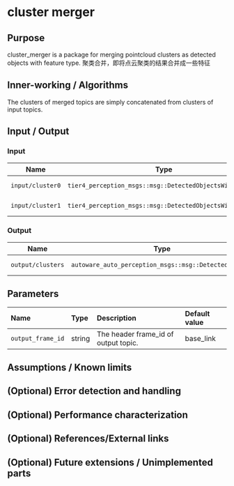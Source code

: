 # cluster merger

## Purpose

cluster_merger is a package for merging pointcloud clusters as detected objects with feature type. 聚类合并，即将点云聚类的结果合并成一些特征

## Inner-working / Algorithms

The clusters of merged topics are simply concatenated from clusters of input topics.

## Input / Output

### Input

| Name             | Type                                                     | Description         |
| ---------------- | -------------------------------------------------------- | ------------------- |
| `input/cluster0` | `tier4_perception_msgs::msg::DetectedObjectsWithFeature` | pointcloud clusters |
| `input/cluster1` | `tier4_perception_msgs::msg::DetectedObjectsWithFeature` | pointcloud clusters |

### Output

| Name              | Type                                                  | Description     |
| ----------------- | ----------------------------------------------------- | --------------- |
| `output/clusters` | `autoware_auto_perception_msgs::msg::DetectedObjects` | merged clusters |

## Parameters

| Name              | Type   | Description                          | Default value |
| :---------------- | :----- | :----------------------------------- | :------------ |
| `output_frame_id` | string | The header frame_id of output topic. | base_link     |

## Assumptions / Known limits

<!-- Write assumptions and limitations of your implementation.

Example:
  This algorithm assumes obstacles are not moving, so if they rapidly move after the vehicle started to avoid them, it might collide with them.
  Also, this algorithm doesn't care about blind spots. In general, since too close obstacles aren't visible due to the sensing performance limit, please take enough margin to obstacles.
-->

## (Optional) Error detection and handling

<!-- Write how to detect errors and how to recover from them.

Example:
  This package can handle up to 20 obstacles. If more obstacles found, this node will give up and raise diagnostic errors.
-->

## (Optional) Performance characterization

<!-- Write performance information like complexity. If it wouldn't be the bottleneck, not necessary.

Example:
  ### Complexity

  This algorithm is O(N).

  ### Processing time

  ...
-->

## (Optional) References/External links

<!-- Write links you referred to when you implemented.

Example:
  [1] {link_to_a_thesis}
  [2] {link_to_an_issue}
-->

## (Optional) Future extensions / Unimplemented parts
